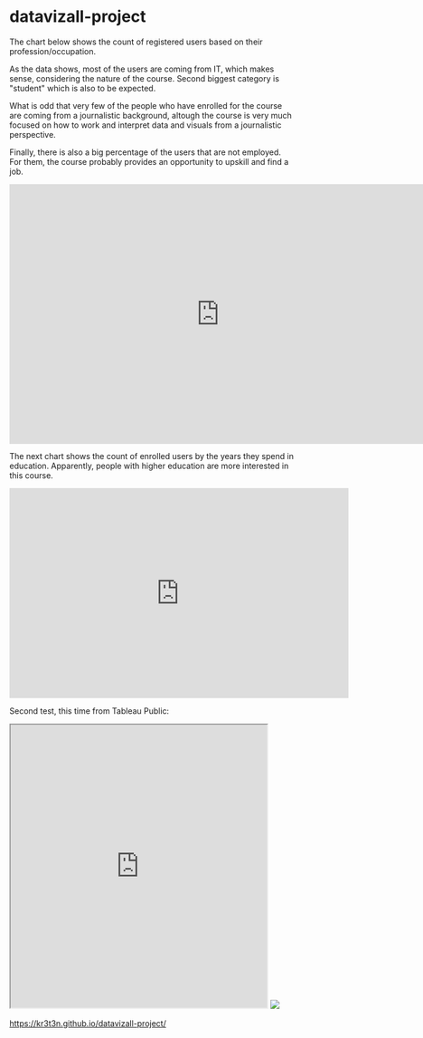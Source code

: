 # datavizall-project
The chart below shows the count of registered users based on their profession/occupation.

As the data shows, most of the users are coming from IT, which makes sense, considering the nature of the course. Second biggest category is "student" which is also to be expected. 

What is odd that very few of the people who have enrolled for the course are coming from a journalistic background, altough the course is very much focused on how to work and interpret data and visuals from a journalistic perspective.

Finally, there is also a big percentage of the users that are not employed. For them, the course probably provides an opportunity to upskill and find a job.

<iframe width="741.5094339622642" height="458.5" seamless frameborder="0" scrolling="no" src="https://docs.google.com/spreadsheets/d/e/2PACX-1vRoIblW2Y2K5ZIgcuyu2fKEfY-yTJ--f7tW8IHo-V-0hsjSvbgWhCKEUkjMNOp7CvbF8pDotlZyPAuw/pubchart?oid=490260515&amp;format=interactive"></iframe>

The next chart shows the count of enrolled users by the years they spend in education. Apparently, people with higher education are more interested in this course. 

<iframe width="600" height="371" seamless frameborder="0" scrolling="no" src="https://docs.google.com/spreadsheets/d/e/2PACX-1vRoIblW2Y2K5ZIgcuyu2fKEfY-yTJ--f7tW8IHo-V-0hsjSvbgWhCKEUkjMNOp7CvbF8pDotlZyPAuw/pubchart?oid=800206886&amp;format=interactive"></iframe>


Second test, this time from Tableau Public:

<iframe src="https://public.tableau.com/views/Incomevs_GradeLevelsScatterChart/Incomevs_GradeLevels?:showVizHome=no&:embed=true" width="90%" height="500"></iframe>

<img src="https://www.w3schools.com/w3images/fjords.jpg" usemap="#image-map">

<map name="image-map">
    <area target="_self" alt="ALM Business Planning Dashboard" title="ALM Business Planning Dashboard" href="#" coords="38,65,214,155,212,417,39,505" shape="poly">
    <area target="_self" alt="ALM Structure" title="ALM Structure" href="#" coords="224,65,392,156,395,417,224,504" shape="poly">
    <area target="_self" alt="ALM Analytic Reports" title="ALM Analytic Reports" href="#" coords="411,67,578,153,578,415,409,504" shape="poly">
    <area target="_self" alt="Sales Dashboard" title="Sales Dashboard" href="#" coords="595,66,761,153,765,415,593,504" shape="poly">
    <area target="_self" alt="KPI Dashboard" title="KPI Dashboard" href="#" coords="777,67,948,155,948,417,780,501" shape="poly">
</map>


https://kr3t3n.github.io/datavizall-project/

